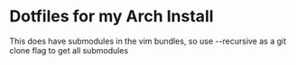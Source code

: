 # Dotfiles for my Arch Install

This does have submodules in the vim bundles, so use --recursive as a git clone flag to get all submodules
